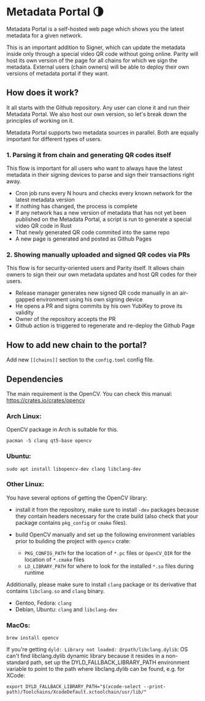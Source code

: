 #  Metadata Portal 🌗

Metadata Portal is a self-hosted web page which shows you the latest metadata for a given network. 

This is an important addition to Signer, which can update the metadata inside only through a special video QR code without going online. 
Parity will host its own version of the page for all chains for which we sign the metadata. 
External users (chain owners) will be able to deploy their own versions of metadata portal if they want.

## How does it work?

It all starts with the Github repository. Any user can clone it and run their Metadata Portal. We also host our own version, so let's break down the principles of working on it.

Metadata Portal supports two metadata sources in parallel. Both are equally important for different types of users.

### 1. Parsing it from chain and generating QR codes itself

This flow is important for all users who want to always have the latest metadata in their signing devices to parse and sign their transactions right away.

- Cron job runs every N hours and checks every known network for the latest metadata version
- If nothing has changed, the process is complete
- If any network has a new version of metadata that has not yet been published on the Metadata Portal, a script is run to generate a special video QR code in Rust
- That newly generated QR code commited into the same repo
- A new page is generated and posted as Github Pages

### 2. Showing manually uploaded and signed QR codes via PRs

This flow is for security-oriented users and Parity itself. It allows chain owners to sign their our own metadata updates and host QR codes for their users.

- Release manager generates new signed QR code manually in an air-gapped environment using his own signing device
- He opens a PR and signs commits by his own YubiKey to prove its validity
- Owner of the repository accepts the PR
- Github action is triggered to regenerate and re-deploy the Github Page

## How to add new chain to the portal?
Add new `[[chains]]` section to the `config.toml` config file.

## Dependencies
The main requirement is the OpenCV. You can check this manual: https://crates.io/crates/opencv


### Arch Linux:

OpenCV package in Arch is suitable for this.

    pacman -S clang qt5-base opencv

### Ubuntu:

    sudo apt install libopencv-dev clang libclang-dev

### Other Linux:
You have several options of getting the OpenCV library:

* install it from the repository, make sure to install `-dev` packages because they contain headers necessary
  for the crate build (also check that your package contains `pkg_config` or `cmake` files).

* build OpenCV manually and set up the following environment variables prior to building the project with
  `opencv` crate:
    * `PKG_CONFIG_PATH` for the location of `*.pc` files or `OpenCV_DIR` for the location of `*.cmake` files
    * `LD_LIBRARY_PATH` for where to look for the installed `*.so` files during runtime

Additionally, please make sure to install `clang` package or its derivative that contains `libclang.so` and
`clang` binary.
* Gentoo, Fedora: `clang`
* Debian, Ubuntu: `clang` and `libclang-dev`

### MacOs:

    brew install opencv

If you're getting `dyld: Library not loaded: @rpath/libclang.dylib`:
OS can't find libclang.dylib dynamic library because it resides in a non-standard path, set up the DYLD_FALLBACK_LIBRARY_PATH environment variable to point to the path where libclang.dylib can be found, e.g. for XCode:

   ```
   export DYLD_FALLBACK_LIBRARY_PATH="$(xcode-select --print-path)/Toolchains/XcodeDefault.xctoolchain/usr/lib/"
   ```
